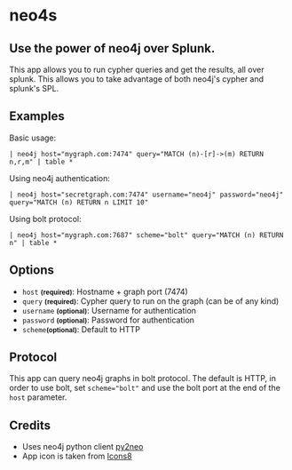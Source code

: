 # neo4s
## Use the power of neo4j over Splunk.

This app allows you to run cypher queries and get the results, all over splunk. This allows you to take advantage of both neo4j's cypher and splunk's SPL.

## Examples

Basic usage:
```
| neo4j host="mygraph.com:7474" query="MATCH (n)-[r]->(m) RETURN n,r,m" | table *
```

Using neo4j authentication:
```
| neo4j host="secretgraph.com:7474" username="neo4j" password="neo4j" query="MATCH (n) RETURN n LIMIT 10"
```

Using bolt protocol:
```
| neo4j host="mygraph.com:7687" scheme="bolt" query="MATCH (n) RETURN n" | table *
```

## Options
- `host` <small><b>(required)</b></small>: Hostname + graph port (7474)
- `query` <small><b>(required)</b></small>: Cypher query to run on the graph (can be of any kind)
- `username` <small><b>(optional)</b></small>: Username for authentication
- `password` <small><b>(optional)</b></small>: Password for authentication
- `scheme`<small><b>(optional)</b></small>: Default to HTTP

## Protocol
This app can query neo4j graphs in bolt protocol. The default is HTTP, in order to use bolt, set `scheme="bolt"` and use the bolt port at the end of the `host` parameter.

## Credits
- Uses neo4j python client [py2neo](https://github.com/technige/py2neo)
- App icon is taken from [Icons8](https://icons8.com/)